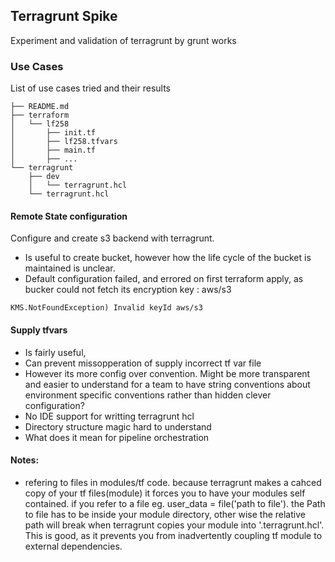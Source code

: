 ## Terragrunt Spike  
Experiment and validation of terragrunt by grunt works  

### Use Cases   
List of use cases tried and their results
```
├── README.md
├── terraform
│   └── lf258
│       ├── init.tf
│       ├── lf258.tfvars
│       ├── main.tf
│       ├── ...
└── terragrunt
    ├── dev
    │   └── terragrunt.hcl
    └── terragrunt.hcl
```

#### Remote State configuration  
Configure and create s3 backend with terragrunt. 
- Is useful to create bucket, however how the life cycle of the bucket is maintained is unclear.
- Default configuration failed, and errored on first terraform apply, as bucker could not 
fetch its encryption key : aws/s3  

```shell script
KMS.NotFoundException) Invalid keyId aws/s3
```

#### Supply tfvars  

- Is fairly useful,
- Can prevent missopperation of supply incorrect tf var file
- However its more config over convention. Might be more 
transparent and easier to understand for a team to have string conventions about environment
specific conventions rather than hidden clever configuration?
- No IDE support for writting terragrunt hcl
- Directory structure magic hard to understand
- What does it mean for pipeline orchestration 

#### Notes:  

- refering to files in modules/tf code. because terragrunt makes a cahced copy of your tf files(module) it forces you to have your modules self contained. 
if you refer to a file eg. user_data = file('path to file'). the Path to file has to be inside your module directory, other wise the relative path will break when terragrunt copies
your module into '.terragrunt.hcl'. This is good, as it prevents you from inadvertently coupling tf module to external dependencies.  